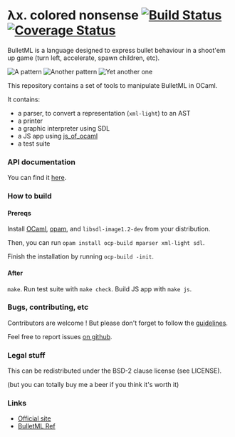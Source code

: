 λx. colored nonsense [![Build Status](https://secure.travis-ci.org/emillon/bulletml.png)](http://travis-ci.org/emillon/bulletml) [![Coverage Status](https://coveralls.io/repos/emillon/bulletml/badge.png)](https://coveralls.io/r/emillon/bulletml)
====================

BulletML is a language designed to express bullet behaviour in a shoot'em up
game (turn left, accelerate, spawn children, etc).

![A pattern](http://i.imgur.com/KsVnjFN.gif)
![Another pattern](http://i.imgur.com/uZv0jSc.gif)
![Yet another one](http://i.imgur.com/X9ogXAX.gif)

This repository contains a set of tools to manipulate BulletML in OCaml.

It contains:

  - a parser, to convert a representation (`xml-light`) to an AST
  - a printer
  - a graphic interpreter using SDL
  - a JS app using [js_of_ocaml](http://ocsigen.org/js_of_ocaml/)
  - a test suite

### API documentation

You can find it [here](http://emillon.github.io/bulletml/docs/).

### How to build

#### Prereqs

Install [OCaml](http://ocaml.org/), [opam](http://opam.ocamlpro.com/), and
`libsdl-image1.2-dev` from your distribution.

Then, you can run `opam install ocp-build mparser xml-light sdl`.

Finish the installation by running `ocp-build -init`.

#### After

`make`. Run test suite with `make check`. Build JS app with `make js`.

### Bugs, contributing, etc

Contributors are welcome ! But please don't forget to follow the
[guidelines](https://github.com/emillon/bulletml/blob/master/CONTRIBUTING.md).

Feel free to report issues [on github](https://github.com/emillon/bulletml/issues).

### Legal stuff

This can be redistributed under the BSD-2 clause license (see LICENSE).

(but you can totally buy me a beer if you think it's worth it)

### Links

  - [Official site](http://www.asahi-net.or.jp/~cs8k-cyu/bulletml/index_e.html)
  - [BulletML Ref](http://www.asahi-net.or.jp/~cs8k-cyu/bulletml/bulletml_ref_e.html)
